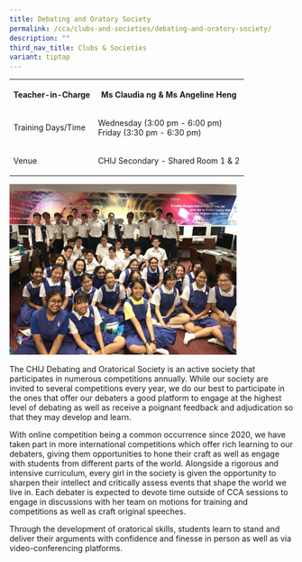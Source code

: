 ```yaml
---
title: Debating and Oratory Society
permalink: /cca/clubs-and-societies/debating-and-oratory-society/
description: ""
third_nav_title: Clubs & Societies
variant: tiptap
---
```

<table>
<tbody>
<tr>
<th rowspan="1" colspan="1">
<p>Teacher-in-Charge</p>
</th>
<th rowspan="1" colspan="1">
<p>Ms Claudia ng &amp; Ms Angeline Heng</p>
</th>
</tr>
<tr>
<td rowspan="1" colspan="1">
<p>Training Days/Time
<br>
</p>
</td>
<td rowspan="1" colspan="1">
<p>Wednesday (3:00 pm - 6:00 pm)
<br>Friday (3:30 pm - 6:30 pm)</p>
</td>
</tr>
<tr>
<td rowspan="1" colspan="1">
<p>Venue</p>
</td>
<td rowspan="1" colspan="1">
<p>CHIJ Secondary - Shared Room 1 &amp; 2
<br>
</p>
</td>
</tr>
</tbody>
</table>
<p></p>
<div class="isomer-image-wrapper">
<img style="width: 80%;" height="auto" width="100%" alt="" src="/images/CCA/Clubs/Debating _ Oratory 2.jpg">
</div>
<p>The CHIJ Debating and Oratorical Society is an active society that participates
in numerous competitions annually. While our society are invited to several
competitions every year, we do our best to participate in the ones that
offer our debaters a good platform to engage at the highest level of debating
as well as receive a poignant feedback and adjudication so that they may
develop and learn.</p>
<p>With online competition being a common occurrence since 2020, we have
taken part in more international competitions which offer rich learning
to our debaters, giving them opportunities to hone their craft as well
as engage with students from different parts of the world. Alongside a
rigorous and intensive curriculum, every girl in the society is given the
opportunity to sharpen their intellect and critically assess events that
shape the world we live in. Each debater is expected to devote time outside
of CCA sessions to engage in discussions with her team on motions for training
and competitions as well as craft original speeches.</p>
<p>Through the development of oratorical skills, students learn to stand
and deliver their arguments with confidence and finesse in person as well
as via video-conferencing platforms.</p>